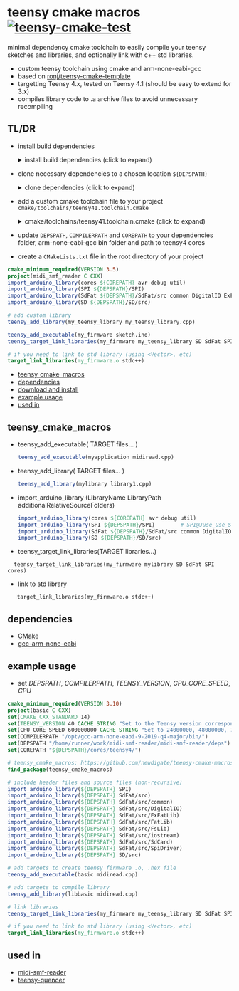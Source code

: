 # teensy cmake macros [![teensy-cmake-test](https://github.com/newdigate/teensy-cmake-macros/actions/workflows/test.yml/badge.svg)](https://github.com/newdigate/teensy-cmake-macros/actions/workflows/test.yml)
 minimal dependency cmake toolchain to easily compile your teensy sketches and libraries, and optionally link with c++ std libraries. 
* custom teensy toolchain using cmake and arm-none-eabi-gcc
* based on [ronj/teensy-cmake-template](https://github.com/ronj/teensy-cmake-template)
* targetting Teensy 4.x, tested on Teensy 4.1 (should be easy to extend for 3.x)
* compiles library code to .a archive files to avoid unnecessary recompiling

## TL/DR
* install build dependencies
  <details>
    <summary>install build dependencies (click to expand) </summary>
 
    * arm-none-eabi-gcc 
      * https://developer.arm.com/tools-and-software/open-source-software/developer-tools/gnu-toolchain/gnu-rm/downloads

    * teensy-cmake-macros
      ```shell
      > git clone https://github.com/newdigate/teensy-cmake-macros.git
      > cd teensy-cmake-macros
      > mkdir cmake-build-debug
      > cd cmake-build-debug
      > cmake ..
      > sudo make install        
      ``` 
  </details>

* clone necessary dependencies to a chosen location `${DEPSPATH}`
  <details>
    <summary>clone dependencies (click to expand) </summary>
 
    ```shell
     > cd /home/nic/midi-smf-reader/deps
     > git clone https://github.com/PaulStoffregen/cores.git
     > git clone https://github.com/PaulStoffregen/Audio.git
     > git clone -b Juse_Use_SdFat https://github.com/PaulStoffregen/SD.git 
     > git clone https://github.com/PaulStoffregen/Wire.git
     > git clone https://github.com/PaulStoffregen/SPI.git
     > git clone https://github.com/PaulStoffregen/SerialFlash.git
     > git clone https://github.com/PaulStoffregen/arm_math.git
     > git clone https://github.com/greiman/SdFat.git
    ```
</details> 

* add a custom cmake toolchain file to your project `cmake/toolchains/teensy41.toolchain.cmake`
  <details>
    <summary>cmake/toolchains/teensy41.toolchain.cmake (click to expand) </summary>
 
    ```cmake 
    set(TEENSY_VERSION 41 CACHE STRING "Set to the Teensy version corresponding to your board (40 or 41 allowed)" FORCE)
    set(CPU_CORE_SPEED 600000000 CACHE STRING "Set to 600000000, 24000000, 48000000, 72000000 or 96000000 to set CPU core speed" FORCE) # Derived variables
    set(COMPILERPATH "/opt/gcc-arm-none-eabi-9-2019-q4-major/bin/") 
    set(DEPSPATH "/home/nic/midi-smf-reader/deps")
    set(COREPATH "${DEPSPATH}/cores/teensy4/")
    find_package(teensy_cmake_macros)
    ``` 
  </details>
  
* update ```DEPSPATH```, ```COMPILERPATH``` and ```COREPATH``` to your dependencies folder, arm-none-eabi-gcc bin folder and path to teensy4 cores

* create a ```CMakeLists.txt``` file in the root directory of your project
```cmake
cmake_minimum_required(VERSION 3.5)
project(midi_smf_reader C CXX)
import_arduino_library(cores ${COREPATH} avr debug util)
import_arduino_library(SPI ${DEPSPATH}/SPI)
import_arduino_library(SdFat ${DEPSPATH}/SdFat/src common DigitalIO ExFatLib FatLib FsLib iostream SdCard SpiDriver)
import_arduino_library(SD ${DEPSPATH}/SD/src)

# add custom library
teensy_add_library(my_teensy_library my_teensy_library.cpp)

teensy_add_executable(my_firmware sketch.ino)
teensy_target_link_libraries(my_firmware my_teensy_library SD SdFat SPI cores) # order is IMPORTANT because we are garbage collecting symbols --gc-collect

# if you need to link to std library (using <Vector>, etc) 
target_link_libraries(my_firmware.o stdc++)

```

* [teensy_cmake_macros](#teensy_cmake_macros)
* [dependencies](#dependencies)
* [download and install](#download-and-install)
* [example usage](#example-usage)
* [used in](#used-in)

## teensy_cmake_macros 
* teensy_add_executable( TARGET files... )
  ```cmake 
  teensy_add_executable(myapplication midiread.cpp)
  ``` 
* teensy_add_library( TARGET files... )
  ```cmake 
  teensy_add_library(mylibrary library1.cpp)
  ``` 
  
* import_arduino_library (LibraryName LibraryPath additionalRelativeSourceFolders)
  ```cmake 
  import_arduino_library(cores ${COREPATH} avr debug util)
  import_arduino_library(SPI ${DEPSPATH}/SPI)        # SPI@Juse_Use_SdFat
  import_arduino_library(SdFat ${DEPSPATH}/SdFat/src common DigitalIO ExFatLib FatLib FsLib iostream SdCard SpiDriver)
  import_arduino_library(SD ${DEPSPATH}/SD/src)  
  ```
* teensy_target_link_libraries(TARGET libraries...) 
```
  teensy_target_link_libraries(my_firmware mylibrary SD SdFat SPI cores)
```

* link to std library
``` 
   target_link_libraries(my_firmware.o stdc++)
```

## dependencies
* [CMake](https://cmake.org)
* [gcc-arm-none-eabi](https://developer.arm.com/tools-and-software/open-source-software/developer-tools/gnu-toolchain/gnu-rm/downloads)
  


## example usage
* set *DEPSPATH*, *COMPILERPATH*, *TEENSY_VERSION*, *CPU_CORE_SPEED*, *CPU*
``` cmake
cmake_minimum_required(VERSION 3.10)
project(basic C CXX)
set(CMAKE_CXX_STANDARD 14)
set(TEENSY_VERSION 40 CACHE STRING "Set to the Teensy version corresponding to your board (30 or 31 allowed)" FORCE)
set(CPU_CORE_SPEED 600000000 CACHE STRING "Set to 24000000, 48000000, 72000000 or 96000000 to set CPU core speed" FORCE) # Derived variables
set(COMPILERPATH "/opt/gcc-arm-none-eabi-9-2019-q4-major/bin/")
set(DEPSPATH "/home/runner/work/midi-smf-reader/midi-smf-reader/deps")
set(COREPATH "${DEPSPATH}/cores/teensy4/")

# teensy_cmake_macros: https://github.com/newdigate/teensy-cmake-macros
find_package(teensy_cmake_macros)

# include header files and source files (non-recursive)
import_arduino_library(${DEPSPATH} SPI)
import_arduino_library(${DEPSPATH} SdFat/src)
import_arduino_library(${DEPSPATH} SdFat/src/common)
import_arduino_library(${DEPSPATH} SdFat/src/DigitalIO)
import_arduino_library(${DEPSPATH} SdFat/src/ExFatLib)
import_arduino_library(${DEPSPATH} SdFat/src/FatLib)
import_arduino_library(${DEPSPATH} SdFat/src/FsLib)
import_arduino_library(${DEPSPATH} SdFat/src/iostream)
import_arduino_library(${DEPSPATH} SdFat/src/SdCard)
import_arduino_library(${DEPSPATH} SdFat/src/SpiDriver)
import_arduino_library(${DEPSPATH} SD/src)

# add targets to create teensy firmware .o, .hex file
teensy_add_executable(basic midiread.cpp)

# add targets to compile library 
teensy_add_library(libbasic midiread.cpp)

# link libraries 
teensy_target_link_libraries(my_firmware my_teensy_library SD SdFat SPI cores) # order is IMPORTANT because we are garbage collecting symbols --gc-collect

# if you need to link to std library (using <Vector>, etc) 
target_link_libraries(my_firmware.o stdc++)
```

## used in
* [midi-smf-reader](https://github.com/newdigate/midi-smf-reader)
* [teensy-quencer](https://github.com/newdigate/teensy-quencer)
